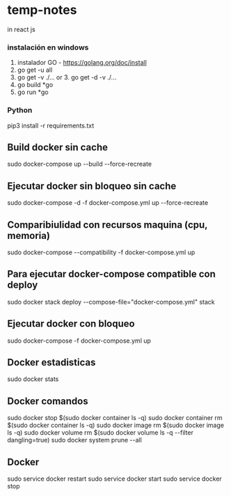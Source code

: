 # temp-notes
in react js


### instalación en windows
1. instalador GO - https://golang.org/doc/install
2. go get -u all
3. go get -v ./...    or    3. go get -d -v ./...
4. go build *go
5. go run *go

### Python
pip3 install -r requirements.txt

## Build docker sin cache
sudo docker-compose up --build --force-recreate
## Ejecutar docker sin bloqueo sin cache
sudo docker-compose -d -f docker-compose.yml up --force-recreate
## Comparibiulidad con recursos maquina (cpu, memoria)
sudo docker-compose --compatibility -f docker-compose.yml up

## Para ejecutar docker-compose compatible con deploy
sudo docker stack deploy --compose-file="docker-compose.yml" stack
## Ejecutar docker con bloqueo
sudo docker-compose -f docker-compose.yml up
## Docker estadisticas
sudo docker stats
## Docker comandos
sudo docker stop $(sudo docker container ls -q)
sudo docker container rm $(sudo docker container ls -q)
sudo docker image rm $(sudo docker image ls -q)
sudo docker volume rm $(sudo docker volume ls -q --filter dangling=true)
sudo docker system prune --all
## Docker
sudo service docker restart
sudo service docker start
sudo service docker stop
